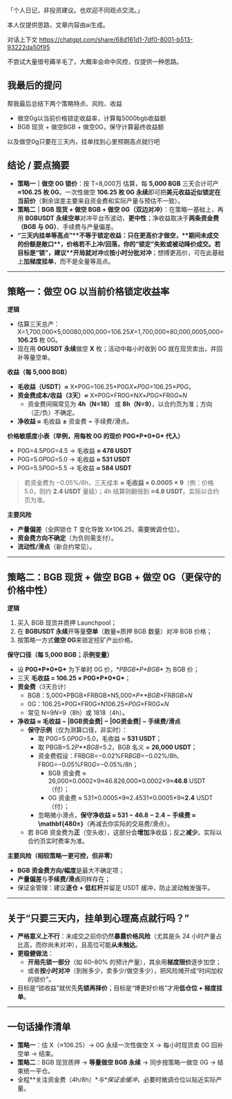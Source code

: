 「个人日记，非投资建议。也欢迎不同观点交流。」

本人仅提供思路，文章内容由ai生成。

对话上下文 https://chatgpt.com/share/68d161d1-7df0-8001-b513-93222da50f95

不尝试大量借号薅羊毛了，大概率会命中风控，仅提供一种思路。



## 我最后的提问

帮我最后总结下两个策略特点、风险、收益

- 做空0g以当前价格锁定收益率，计算每5000bgb收益额
- BGB 现货 + 做空BGB + 做空0G，保守计算最终收益额


以及做空0g只要在三天内，挂单找到心里预期高点就行吧



## 结论 / 要点摘要

- **策略一｜做空 0G 锁价**：按 T=8,000万 估算，每 **5,000 BGB** 三天合计可产 **≈106.25 枚 0G**。一次性做空 **106.25 枚 0G 永续**即可把**美元收益近似锁定在当前价**（剩余误差主要来自资金费和实际产量与预估不一致）。
- **策略二｜BGB 现货 + 做空 BGB + 做空 0G（双边对冲）**：在策略一基础上，再用 **BGBUSDT 永续空单**对冲平台币波动，**更中性**；净收益取决于**两条资金费（BGB 与 0G）**、手续费与产量偏差。
- **“三天内挂单等高点”\**不等于锁定收益：只在更高价才做空，\*\*期间未成交的份额是敞口\*\*，价格若不上冲/回落，你的“锁定”失败或被动降价成交。若目标是“锁”，建议\**开局就对冲**或**按小时分批对冲**；想搏更高价，可在此基础上**加梯度挂单**，而不是全量等高点。

------

## 策略一：做空 0G 以当前价格锁定收益率

**逻辑**

- 估算三天总产：X=1,700,000×5,00080,000,000=106.25*X*=1,700,000×80,000,0005,000=**106.25** 枚 0G。
- 现在用 **0GUSDT 永续**做空 **X** 枚；活动中每小时收到 0G 就在现货卖出，并回补等量空单。

**收益（每 5,000 BGB）**

- **毛收益（USDT）≈** X×P0G=106.25×P0G*X*×*P*0*G*=106.25×*P*0*G*。
- **资金费成本/收益（3天）≈** X×P0G×FR0G×N*X*×*P*0*G*×FR0*G*×*N*
  - 资金费间隔常见为 **4h（N=18）** 或 **8h（N=9）**，以合约页为准；方向（正/负）不确定。
- **净收益 ≈** 毛收益 **±** 资金费 **−** 手续费/滑点。

**价格敏感度小表（举例，用每枚 0G 的现价 P0G\*P\*0\*G\* 代入）**

- P0G=4.5*P*0*G*=4.5 → 毛收益 **≈ 478 USDT**
- P0G=5.0*P*0*G*=5.0 → 毛收益 **≈ 531 USDT**
- P0G=5.5*P*0*G*=5.5 → 毛收益 **≈ 584 USDT**

> 若资金费为 −0.05%/8h，三天成本 **≈ 毛收益 × 0.0005 × 9**（例：价格 5.0，则约 **2.4 USDT** 量级）；4h 结算则翻倍到 **≈4.8 USDT**。实际以合约页为准。

**主要风险**

- **产量偏差**（全网锁仓 T 变化导致 X≠106.25，需要微调仓位）。
- **资金费方向不确定**（为负则需支付）。
- **流动性/滑点**（新合约常见）。

------

## 策略二：BGB 现货 + 做空 BGB + 做空 0G（更保守的价格中性）

**逻辑**

1. 买入 BGB 现货并质押 Launchpool；
2. 在 **BGBUSDT 永续**开等量**空单**（数量≈质押 BGB 数量）对冲 BGB 价格；
3. 按策略一方式**做空 0G**来锁定挖矿产出价格。

**保守口径（每 5,000 BGB；示例变量）**

- 设 **P0G\*P\*0\*G\*** 为下单时 0G 价，**PBGB\*P\**BGB\*** 为 BGB 价；
- 三天 **毛收益 = 106.25 × P0G\*P\*0\*G\***；
- **资金费**（3天合计）
  - BGB：5,000×PBGB×FRBGB×N5,000×*P**BGB*×FR*BGB*×*N*
  - 0G：106.25×P0G×FR0G×N106.25×*P*0*G*×FR0*G*×*N*
  - 常见 N=9*N*=9（8h）或 1818（4h）。
- **净收益 ≈ 毛收益 − |BGB资金费| − |0G资金费| − 手续费/滑点**
  - **保守示例**（仅为测算口径，非实时）：
    - 取 P0G=5.0*P*0*G*=5.0，毛收益 ≈ **531 USDT**；
    - 取 PBGB=5.2*P**BGB*=5.2，BGB 名义 ≈ **26,000 USDT**；
    - 资金费假设：FRBGB=−0.02%FR*BGB*=−0.02%/8h、FR0G=−0.05%FR0*G*=−0.05%/8h；
      - BGB 资金费 ≈ 26,000×0.0002×9≈46.826,000×0.0002×9≈**46.8** USDT（付）；
      - 0G 资金费 ≈ 531×0.0005×9≈2.4531×0.0005×9≈**2.4** USDT（付）；
    - 忽略微小滑点，**保守净收益 ≈ 531 − 46.8 − 2.4 − 手续费 ≈ \mathbf{480±}**（再减去你实际的交易费/滑点）。
  - 若 BGB 资金费为**正**（空头收），这部分会**增加**净收益；反之**减少**。实际以合约页实时费率为准。

**主要风险（相较策略一更可控，但非零）**

- **BGB 资金费方向/幅度**是最大不确定项；
- **产量偏差**与**手续费/滑点**同样存在；
- 保证金管理：建议**逐仓 + 低杠杆**并留足 USDT 缓冲，防止波动触发强平。

------

## 关于“只要三天内，挂单到心理高点就行吗？”

- **严格意义上不行**：未成交之前你仍然**暴露价格风险**（尤其是头 24 小时产量占比高，而你尚未对冲），且高位可能**从未触达**。
- **更稳健做法**：
  - **开局先锁一部分**（如 60–80% 的预计产量），其余用**梯度限价**逐步加空；
  - 或者**按小时对冲**（到账多少，卖多少/做空多少），把风险摊开成“时间加权的锁价”。
- 目标是“锁收益”就优先**先锁再择价**；目标是“博更好价格”才用**低仓位 + 梯度挂单**。

------

## 一句话操作清单

- **策略一**：估 X（≈106.25）→ 0G 永续一次性做空 X → 每小时现货卖 0G 回补空单 → 结束。
- **策略二**：BGB 现货质押 → **等量做空 BGB 永续** → 同步按策略一做空 0G → 结束统一平仓。
- 全程**关注资金费（4h/8h）\**与\**保证金缓冲**，必要时微调仓位以贴近实际产量。
